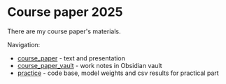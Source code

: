 # Course paper 2025

There are my course paper's materials. 

Navigation:
- [course_paper](/course_paper/) - text and presentation
- [course_paper_vault](/course_paper_vault/) - work notes in Obsidian vault
- [practice](/practice/) - code base, model weights and csv results for practical part
